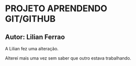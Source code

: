 # PROJETO APRENDENDO GIT/GITHUB

## Autor: Lilian Ferrao

A Lilian fez uma alteração.

Alterei mais uma vez sem saber que outro estava trabalhando.
